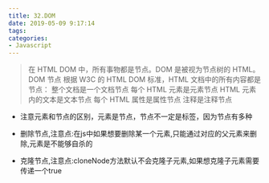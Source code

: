 ```yaml
---
title: 32.DOM
date: 2019-05-09 9:17:14
tags:
categories: 
- Javascript
---
```


>在 HTML DOM 中，所有事物都是节点。DOM 是被视为节点树的 HTML。
DOM 节点
根据 W3C 的 HTML DOM 标准，HTML 文档中的所有内容都是节点：
整个文档是一个文档节点
每个 HTML 元素是元素节点
HTML 元素内的文本是文本节点
每个 HTML 属性是属性节点
注释是注释节点

- 注意元素和节点的区别，元素是节点，节点不一定是标签，因为节点有多种

- 删除节点,注意点:在js中如果想要删除某一个元素,只能通过对应的父元素来删除,元素是不能够自杀的
- 克隆节点,注意点:cloneNode方法默认不会克隆子元素,如果想克隆子元素需要传递一个true